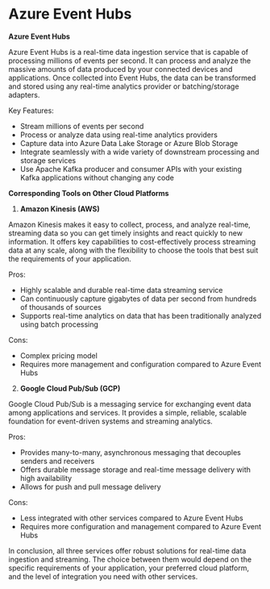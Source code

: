 # Azure Event Hubs

**Azure Event Hubs**

Azure Event Hubs is a real-time data ingestion service that is capable of processing millions of events per second. It can process and analyze the massive amounts of data produced by your connected devices and applications. Once collected into Event Hubs, the data can be transformed and stored using any real-time analytics provider or batching/storage adapters.

Key Features:
- Stream millions of events per second
- Process or analyze data using real-time analytics providers
- Capture data into Azure Data Lake Storage or Azure Blob Storage
- Integrate seamlessly with a wide variety of downstream processing and storage services
- Use Apache Kafka producer and consumer APIs with your existing Kafka applications without changing any code

**Corresponding Tools on Other Cloud Platforms**

1. **Amazon Kinesis (AWS)**

Amazon Kinesis makes it easy to collect, process, and analyze real-time, streaming data so you can get timely insights and react quickly to new information. It offers key capabilities to cost-effectively process streaming data at any scale, along with the flexibility to choose the tools that best suit the requirements of your application.

Pros:
- Highly scalable and durable real-time data streaming service
- Can continuously capture gigabytes of data per second from hundreds of thousands of sources
- Supports real-time analytics on data that has been traditionally analyzed using batch processing

Cons:
- Complex pricing model
- Requires more management and configuration compared to Azure Event Hubs

2. **Google Cloud Pub/Sub (GCP)**

Google Cloud Pub/Sub is a messaging service for exchanging event data among applications and services. It provides a simple, reliable, scalable foundation for event-driven systems and streaming analytics.

Pros:
- Provides many-to-many, asynchronous messaging that decouples senders and receivers
- Offers durable message storage and real-time message delivery with high availability
- Allows for push and pull message delivery

Cons:
- Less integrated with other services compared to Azure Event Hubs
- Requires more configuration and management compared to Azure Event Hubs

In conclusion, all three services offer robust solutions for real-time data ingestion and streaming. The choice between them would depend on the specific requirements of your application, your preferred cloud platform, and the level of integration you need with other services.
